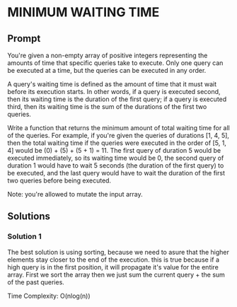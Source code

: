 # MINIMUM WAITING TIME

  ## Prompt

  You're given a non-empty array of positive integers representing the amounts
  of time that specific queries take to execute. Only one query can be executed
  at a time, but the queries can be executed in any order.

  A query's waiting time is defined as the amount of time that it must
  wait before its execution starts. In other words, if a query is executed
  second, then its waiting time is the duration of the first query; if a query
  is executed third, then its waiting time is the sum of the durations of the
  first two queries.
  
  Write a function that returns the minimum amount of total waiting time for all
  of the queries. For example, if you're given the queries of durations [1, 4, 5], then the total waiting time if the queries were
  executed in the order of [5, 1, 4] would be (0) + (5) + (5 + 1) = 11. The first query of duration 5  would be executed immediately, so its waiting time would be 0, the second query of duration 1 would have to wait 5  seconds (the duration of the first query) to be executed, and the last query would have to wait the duration of the first two queries before being executed.

  Note: you're allowed to mutate the input array.
  

  ## Solutions
  ### Solution 1
  The best solution is using sorting, because we need to asure that the higher elements stay closer to the end of the execution. this is true because if a high query is in the first position, it will propagate it's value for the entire array. First we sort the array then we just sum the current query + the sum of the past queries.

  Time Complexity: O(nlog(n))